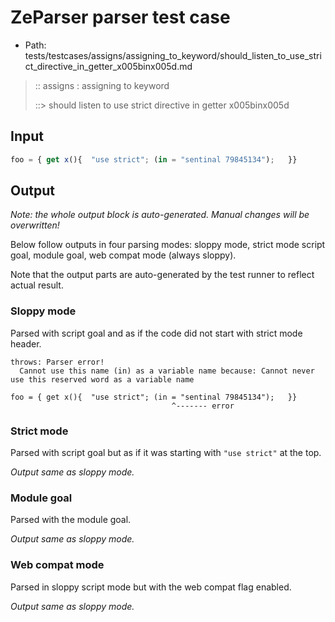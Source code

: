# ZeParser parser test case

- Path: tests/testcases/assigns/assigning_to_keyword/should_listen_to_use_strict_directive_in_getter_x005binx005d.md

> :: assigns : assigning to keyword
>
> ::> should listen to use strict directive in getter x005binx005d

## Input

`````js
foo = { get x(){  "use strict"; (in = "sentinal 79845134");   }}
`````

## Output

_Note: the whole output block is auto-generated. Manual changes will be overwritten!_

Below follow outputs in four parsing modes: sloppy mode, strict mode script goal, module goal, web compat mode (always sloppy).

Note that the output parts are auto-generated by the test runner to reflect actual result.

### Sloppy mode

Parsed with script goal and as if the code did not start with strict mode header.

`````
throws: Parser error!
  Cannot use this name (in) as a variable name because: Cannot never use this reserved word as a variable name

foo = { get x(){  "use strict"; (in = "sentinal 79845134");   }}
                                    ^------- error
`````

### Strict mode

Parsed with script goal but as if it was starting with `"use strict"` at the top.

_Output same as sloppy mode._

### Module goal

Parsed with the module goal.

_Output same as sloppy mode._

### Web compat mode

Parsed in sloppy script mode but with the web compat flag enabled.

_Output same as sloppy mode._
